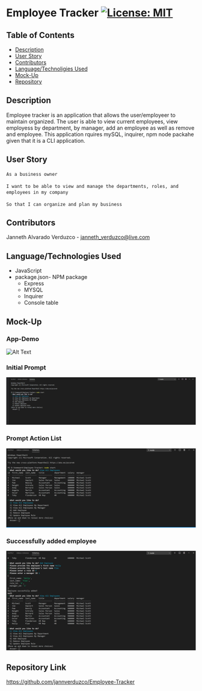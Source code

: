 # Employee Tracker  [![License: MIT](https://img.shields.io/badge/License-MIT-yellow.svg)](https://opensource.org/licenses/MIT)

## Table of Contents
  * [Description](#Description)
  * [User Story](#User-Story)
  * [Contributors](#Contributors)
  * [Language/Technoligies Used](#Language/Technologies-Used)
  * [Mock-Up](#Mock-Up)    
  * [Repository](#Repository-Link)


## Description 
Employee tracker is an application that allows the user/employeer to maintain organized. The user is able to  view current employees, view employess by department, by manager, add an employee as well as remove and employee. This application rquires mySQL, inquirer, npm node packahe given that it is a CLI application. 

## User Story
```
As a business owner

I want to be able to view and manage the departments, roles, and employees in my company

So that I can organize and plan my business
```

## Contributors
Janneth Alvarado Verduzco - janneth_verduzco@live.com

## Language/Technologies Used
* JavaScript
* package.json- NPM package 
   * Express
   * MYSQL
   * Inquirer
   * Console table



## Mock-Up 

### App-Demo
![Alt Text](https://media.giphy.com/media/tbANiIANQLrsXPZ9Kl/giphy.gif)


### Initial Prompt 

![GitHub Logo](Assets/initial-promt.jpg)


### Prompt Action List
![GitHub Logo](Assets/view-employees.jpg)


### Successfully added employee

![GitHub Logo](Assets/add-employee.jpg)



## Repository Link
https://github.com/jannverduzco/Employee-Tracker